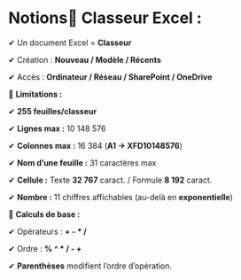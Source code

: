 # Notions🔹 **Classeur Excel :**

✔ Un document Excel = **Classeur**

✔ Création : **Nouveau / Modèle / Récents**

✔ Accès : **Ordinateur / Réseau / SharePoint / OneDrive**



🔹 **Limitations :**

✔ **255 feuilles/classeur**

✔ **Lignes max :** 10 148 576

✔ **Colonnes max :** 16 384 (**A1 → XFD10148576**)

✔ **Nom d’une feuille :** 31 caractères max

✔ **Cellule :** Texte **32 767** caract. / Formule **8 192** caract.

✔ **Nombre :** 11 chiffres affichables (au-delà en **exponentielle**)



🔹 **Calculs de base :**

✔ Opérateurs : **+ - * /**

✔ Ordre : **% ^ * / - +**

✔ **Parenthèses** modifient l’ordre d’opération.
